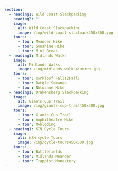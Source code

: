 ```yaml
---
section:
  - heading1: Wild Coast Slackpacking
    heading2: ""
    image:
      alt: Wild Coast Slackpacking
      image: /img/wild-coast-slackpack450x300.jpg
    tours:
      - tour: Meander Hike
      - tour: Sunshine Hike
      - tour: Mini Break
  - heading1: Midlands Walks
    image:
      alt: Midlands Walks
      image: /img/midlands-walks450x300.jpg
    tours:
      - tour: Karkloof Falls2Falls
      - tour: Dargle Samango
      - tour: Nhlosane Hike
  - heading1: Drakensberg Slackpacking
    image:
      alt: Giants Cup Trail
      image: /img/giants-cup-trail450x300.jpg
    tours:
      - tour: Giants Cup Trail
      - tour: Amphitheatre Hike
      - tour: Mehloding
  - heading1: KZN Cycle Tours
    image:
      alt: KZN Cycle Tours
      image: /img/cycle-tours450x300.jpg
    tours:
      - tour: Battlefields
      - tour: Midlands Meander
      - tour: Trappist Monastery
---
```

